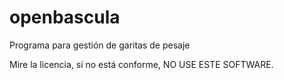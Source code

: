 # openbascula
Programa para gestión de garitas de pesaje

Mire la licencia, si no está conforme, NO USE ESTE SOFTWARE.
